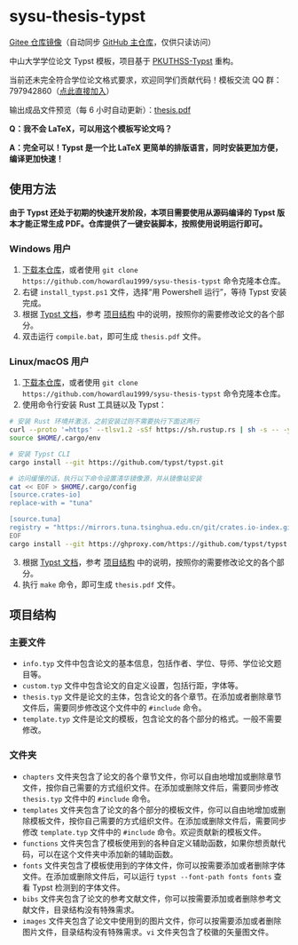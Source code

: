 # sysu-thesis-typst

[Gitee 仓库镜像](https://gitee.com/howardlau/sysu-thesis-typst)（自动同步 [GitHub 主仓库](https://github.com/howardlau1999/sysu-thesis-typst)，仅供只读访问）

中山大学学位论文 Typst 模板，项目基于 [PKUTHSS-Typst](https://github.com/lucifer1004/pkuthss-typst) 重构。

当前还未完全符合学位论文格式要求，欢迎同学们贡献代码！模板交流 QQ 群：797942860（[点此直接加入](https://jq.qq.com/?_wv=1027&k=m58va1kd)）

输出成品文件预览（每 6 小时自动更新）：[thesis.pdf](https://liuhaohua.com/sysu-thesis-typst/thesis.pdf)

**Q：我不会 LaTeX，可以用这个模板写论文吗？**

**A：完全可以！Typst 是一个比 LaTeX 更简单的排版语言，同时安装更加方便，编译更加快速！**

## 使用方法

**由于 Typst 还处于初期的快速开发阶段，本项目需要使用从源码编译的 Typst 版本才能正常生成 PDF。仓库提供了一键安装脚本，按照使用说明运行即可。**

### Windows 用户

1. [下载本仓库](https://github.com/howardlau1999/sysu-thesis-typst/archive/refs/heads/master.zip)，或者使用 `git clone https://github.com/howardlau1999/sysu-thesis-typst` 命令克隆本仓库。
2. 右键 `install_typst.ps1` 文件，选择“用 Powershell 运行”，等待 Typst 安装完成。
3. 根据 [Typst 文档](https://typst.app/docs/)，参考 [项目结构](#项目结构) 中的说明，按照你的需要修改论文的各个部分。
4. 双击运行 `compile.bat`，即可生成 `thesis.pdf` 文件。

### Linux/macOS 用户

1. [下载本仓库](https://github.com/howardlau1999/sysu-thesis-typst/archive/refs/heads/master.zip)，或者使用 `git clone https://github.com/howardlau1999/sysu-thesis-typst` 命令克隆本仓库。
2. 使用命令行安装 Rust 工具链以及 Typst：

```bash
# 安装 Rust 环境并激活，之前安装过则不需要执行下面这两行
curl --proto '=https' --tlsv1.2 -sSf https://sh.rustup.rs | sh -s -- -y
source $HOME/.cargo/env

# 安装 Typst CLI
cargo install --git https://github.com/typst/typst.git

# 访问缓慢的话，执行以下命令设置清华镜像源，并从镜像站安装
cat << EOF > $HOME/.cargo/config
[source.crates-io]
replace-with = "tuna"

[source.tuna]
registry = "https://mirrors.tuna.tsinghua.edu.cn/git/crates.io-index.git"
EOF
cargo install --git https://ghproxy.com/https://github.com/typst/typst.git
```

3. 根据 [Typst 文档](https://typst.app/docs/)，参考 [项目结构](#项目结构) 中的说明，按照你的需要修改论文的各个部分。
4. 执行 `make` 命令，即可生成 `thesis.pdf` 文件。

## 项目结构

### 主要文件

- `info.typ` 文件中包含论文的基本信息，包括作者、学位、导师、学位论文题目等。
- `custom.typ` 文件中包含论文的自定义设置，包括行距，字体等。
- `thesis.typ` 文件是论文的主体，包含论文的各个章节。在添加或者删除章节文件后，需要同步修改这个文件中的 `#include` 命令。
- `template.typ` 文件是论文的模板，包含论文的各个部分的格式。一般不需要修改。

### 文件夹

- `chapters` 文件夹包含了论文的各个章节文件，你可以自由地增加或删除章节文件，按你自己需要的方式组织文件。在添加或删除文件后，需要同步修改 `thesis.typ` 文件中的 `#include` 命令。
- `templates` 文件夹包含了论文的各个部分的模板文件，你可以自由地增加或删除模板文件，按你自己需要的方式组织文件。在添加或删除文件后，需要同步修改 `template.typ` 文件中的 `#include` 命令。欢迎贡献新的模板文件。
- `functions` 文件夹包含了模板使用到的各种自定义辅助函数，如果你想贡献代码，可以在这个文件夹中添加新的辅助函数。
- `fonts` 文件夹包含了模板使用到的字体文件，你可以按需要添加或者删除字体文件。在添加或删除文件后，可以运行 `typst --font-path fonts fonts` 查看 Typst 检测到的字体文件。
- `bibs` 文件夹包含了论文的参考文献文件，你可以按需要添加或者删除参考文献文件，目录结构没有特殊需求。
- `images` 文件夹包含了论文中使用到的图片文件，你可以按需要添加或者删除图片文件，目录结构没有特殊需求。`vi` 文件夹包含了校徽的矢量图文件。